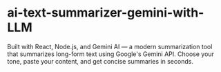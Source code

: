 # ai-text-summarizer-gemini-with-LLM
Built with React, Node.js, and Gemini AI — a modern summarization tool  that summarizes long-form text using Google's Gemini API. Choose your tone, paste your content, and get concise summaries in seconds.
